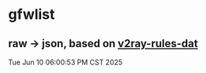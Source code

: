 # gfwlist
## raw -> json, based on [v2ray-rules-dat](https://github.com/Loyalsoldier/v2ray-rules-dat)
Tue Jun 10 06:00:53 PM CST 2025

